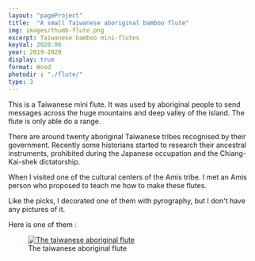 ```yaml
---
layout: "pageProject"
title:  "A small Taiwanese aboriginal bamboo flute"
img: images/thumb-flute.png
excerpt: Taiwanese bamboo mini-flutes
keyVal: 2020.06
year: 2019-2020
display: true
format: Wood
photodir : "./flute/"
type: 3
---
```

<p>This is a Taiwanese mini flute. It was used by aboriginal people to send messages across the huge mountains and deep valley of the island. The flute is only able do a range.</p>

<p>There are around twenty aboriginal Taiwanese tribes recognised by their government. Recently some historians started to research their ancestral instruments, prohibited during the Japanese occupation and the Chiang-Kai-shek dictatorship.</p>

<p>When I visited one of the cultural centers of the Amis tribe. I met an Amis person who proposed to teach me how to make these flutes.</p>

<p>Like the picks, I decorated one of them with pyrography, but I don't have any pictures of it.</p>

<p>Here is one of them : </p>
<div class="project-gallery">
    <figure itemprop="associatedMedia" itemscope itemtype="http://schema.org/ImageObject">
        <a href="{{page.photodir}}flute.png" itemprop="contentUrl" data-size="4010x3008">
          <img class="project-image" src="{{page.photodir}}thumb-flute.png" itemprop="thumbnail" alt="The taiwanese aboriginal flute" />
        </a>
        <figcaption itemprop="caption description">The taiwanese aboriginal flute</figcaption>
    </figure>
</div>